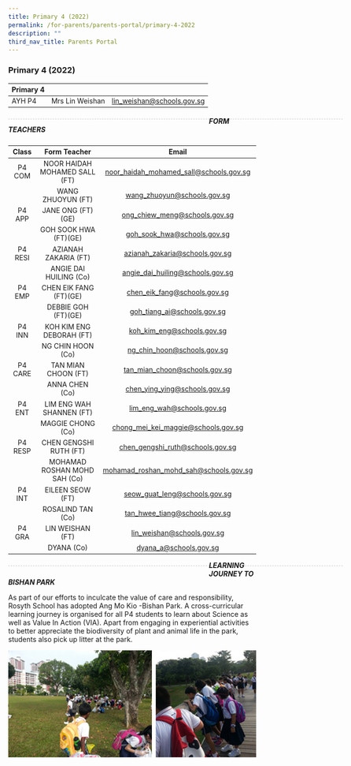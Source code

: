 ```yaml
---
title: Primary 4 (2022)
permalink: /for-parents/parents-portal/primary-4-2022
description: ""
third_nav_title: Parents Portal
---
```

### Primary 4 (2022)

| Primary 4 |  | |
| -------- | -------- | -------- |
| AYH P4 | Mrs Lin Weishan | lin_weishan@schools.gov.sg |

<div style="line-height: 19.6px; width: 408px; float: left;"><div style="margin-top: 8px; margin-bottom: 8px; line-height: 19.6px; width: 680px; border-bottom: 1px dashed rgb(204, 204, 204); height: 1px; clear: both;"></div></div>

##### FORM TEACHERS

| Class | Form Teacher | Email |
|:---:|:---:|:---:|
| P4 COM  | NOOR HAIDAH MOHAMED SALL (FT) | noor_haidah_mohamed_sall@schools.gov.sg |
|   | WANG ZHUOYUN (FT) | wang_zhuoyun@schools.gov.sg |
| P4 APP | JANE ONG (FT)(GE) | ong_chiew_meng@schools.gov.sg |
|   | GOH SOOK HWA (FT)(GE) | goh_sook_hwa@schools.gov.sg |
| P4 RESI | AZIANAH ZAKARIA (FT) | azianah_zakaria@schools.gov.sg |
|   | ANGIE DAI HUILING (Co) | angie_dai_huiling@schools.gov.sg |
| P4 EMP | CHEN EIK FANG (FT)(GE) | chen_eik_fang@schools.gov.sg |
|   | DEBBIE GOH (FT)(GE) | goh_tiang_ai@schools.gov.sg |
| P4 INN | KOH KIM ENG DEBORAH (FT) | koh_kim_eng@schools.gov.sg |
|   | NG CHIN HOON (Co)  | ng_chin_hoon@schools.gov.sg  |
| P4 CARE | TAN MIAN CHOON (FT) | tan_mian_choon@schools.gov.sg |
|   | ANNA CHEN (Co)  | chen_ying_ying@schools.gov.sg |
| P4 ENT | LIM ENG WAH SHANNEN (FT) | lim_eng_wah@schools.gov.sg |
|   | MAGGIE CHONG (Co) | chong_mei_kei_maggie@schools.gov.sg |
| P4 RESP |  CHEN GENGSHI RUTH (FT) | chen_gengshi_ruth@schools.gov.sg |
|   |  MOHAMAD ROSHAN MOHD SAH (Co)	 | mohamad_roshan_mohd_sah@schools.gov.sg |
| P4 INT | EILEEN SEOW (FT) | seow_guat_leng@schools.gov.sg |
|   | ROSALIND TAN (Co) | tan_hwee_tiang@schools.gov.sg |
| P4 GRA   |  LIN WEISHAN (FT) | lin_weishan@schools.gov.sg |
|   |  DYANA (Co)  | dyana_a@schools.gov.sg |

<div style="line-height: 19.6px; width: 408px; float: left;"><div style="margin-top: 8px; margin-bottom: 8px; line-height: 19.6px; width: 680px; border-bottom: 1px dashed rgb(204, 204, 204); height: 1px; clear: both;"></div></div>

***LEARNING JOURNEY TO BISHAN PARK***

As part of our efforts to inculcate the value of care and responsibility, Rosyth School has adopted Ang Mo Kio -Bishan Park. A cross-curricular learning journey is organised for all P4 students to learn about Science as well as Value In Action (VIA). Apart from engaging in experiential activities to better appreciate the biodiversity of plant and animal life in the park, students also pick up litter at the park.

![](/images/Bishan%20Park%20Compiled.jpg)